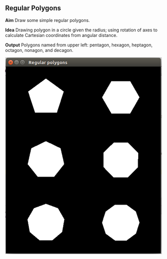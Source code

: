 ## Regular Polygons

**Aim** Draw some simple regular polygons.

**Idea** 
	Drawing polygon in a circle given the radius; using rotation of axes to calculate Cartesian 	coordinates from angular distance.

**Output** 
Polygons named from upper left: pentagon, hexagon, heptagon, octagon, nonagon, and decagon.

![alt text](https://github.com/Alzahraa-Ahmed/Computer-Graphics-OpenGL/blob/master/Assignment1-%20Regular%20polygons/regular%20polygons.png)

